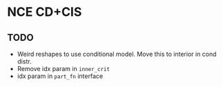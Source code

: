 # NCE CD+CIS

## TODO

- Weird reshapes to use conditional model. Move this to interior in cond distr.
- Remove idx param in `inner_crit`
- idx param in `part_fn` interface
